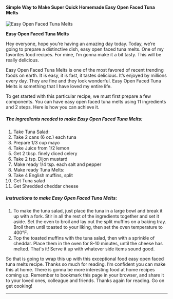             

#### Simple Way to Make Super Quick Homemade Easy Open Faced Tuna Melts

![Easy Open Faced Tuna Melts](https://img-global.cpcdn.com/recipes/ada305814a7bb56c/751x532cq70/easy-open-faced-tuna-melts-recipe-main-photo.jpg)

**Easy Open Faced Tuna Melts**

Hey everyone, hope you’re having an amazing day today. Today, we’re going to prepare a distinctive dish, easy open faced tuna melts. One of my favorites food recipes. For mine, I’m gonna make it a bit tasty. This will be really delicious.

Easy Open Faced Tuna Melts is one of the most favored of recent trending foods on earth. It is easy, it is fast, it tastes delicious. It’s enjoyed by millions every day. They are fine and they look wonderful. Easy Open Faced Tuna Melts is something that I have loved my entire life.

To get started with this particular recipe, we must first prepare a few components. You can have easy open faced tuna melts using 11 ingredients and 2 steps. Here is how you can achieve it.

##### The ingredients needed to make Easy Open Faced Tuna Melts:

1.  Take Tuna Salad:
2.  Take 2 cans (6 oz.) each tuna
3.  Prepare 1/3 cup mayo
4.  Take Juice from 1/2 lemon
5.  Get 2 tbsp. finely diced celery
6.  Take 2 tsp. Dijon mustard
7.  Make ready 1/4 tsp. each salt and pepper
8.  Make ready Tuna Melts:
9.  Take 4 English muffins, split
10.  Get Tuna salad
11.  Get Shredded cheddar cheese

##### Instructions to make Easy Open Faced Tuna Melts:

1.  To make the tuna salad, just place the tuna in a large bowl and break it up with a fork. Stir in all the rest of the ingredients together and set it aside. Set the oven to broil and lay out the split muffins on a baking tray. Broil them until toasted to your liking, then set the oven temperature to 400°F.
2.  Top the toasted muffins with the tuna salad, then with a sprinkle of cheddar. Place them in the oven for 8-10 minutes, until the cheese has melted. That's it! Serve it up with whatever side items sound good.

So that is going to wrap this up with this exceptional food easy open faced tuna melts recipe. Thanks so much for reading. I’m confident you can make this at home. There is gonna be more interesting food at home recipes coming up. Remember to bookmark this page in your browser, and share it to your loved ones, colleague and friends. Thanks again for reading. Go on get cooking!

* * *